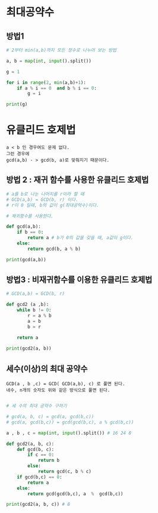 # 최대공약수

## 방법1
``` python
# 2부터 min(a,b)까지 모든 정수로 나누어 보는 방법

a, b = map(int, input().split())

g = 1

for i in range(2, min(a,b)+1):
    if a % i == 0  and b % i == 0:
        g = i

print(g)
```
# 유클리드 호제법

```
a < b 인 경우여도 문제 없다.
그런 경우에 
gcd(a,b) - > gcd(b, a)로 맞춰지기 때문이다.

```

## 방법 2 : 재귀 함수를 사용한 유클리드 호제법
```python
# a를 b로 나눈 나머지를 r이라 할 때
# GCD(a,b) = GCD(b, r) 이다.
# r이 0 일때, b의 값이 g(최대공약수)이다.

# 재귀함수를 사용한다.

def gcd(a,b):
    if b == 0:
        return a # b가 0의 값을 갖을 때, a값이 g이다.
    else:
        return gcd(b, a % b)

print(gcd(a,b))
```


## 방법3 : 비재귀함수를 이용한 유클리드 호제법

```python
# GCD(a,b) = GCD(b, r)

def gcd2 (a ,b):
    while b != 0:
        r = a % b
        a = b
        b = r

    return a
  
print(gcd2(a, b))
```

## 세수(이상)의 최대 공약수

```
GCD(a , b ,c) = GCD( GCD(a,b), c) 로 풀면 된다.
네수, n개의 숫자도 위와 같은 방식으로 풀면 된다.
```

``` python

# 세 수의 최대 공약수 구하기

# gcd(a, b, c) = gcd(a, gcd(b,c))
# gcd(a, gcd(b,c)) = gcd(gcd(b,c), a % gcd(b,c))

a , b , c = map(int, input().split()) # 16 24 8

def gcd2(a, b, c):
    def gcd(b, c):
        if c == 0:
            return b
        else:
            return gcd(c, b % c)
    if gcd(b,c) == 0:
        return a
    else:
        return gcd(gcd(b,c), a  %  gcd(b,c))

print(gcd2(a, b, c)) # 8


```




